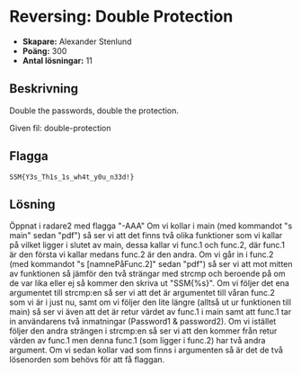 # Reversing: Double Protection

- **Skapare:** Alexander Stenlund
- **Poäng:** 300
- **Antal lösningar:** 11

## Beskrivning

Double the passwords, double the protection.

Given fil: double-protection

## Flagga

`SSM{Y3s_Th1s_1s_wh4t_y0u_n33d!}`

## Lösning
Öppnat i radare2 med flagga "-AAA"
Om vi kollar i main (med kommandot "s main" sedan "pdf") så ser vi att det finns två olika funktioner som vi kallar på vilket ligger i slutet av main, dessa kallar vi func.1 och func.2, där func.1 är den första vi kallar medans func.2 är den andra.
Om vi går in i func.2 (med kommandot "s [namnePåFunc.2]" sedan "pdf") så ser vi att mot mitten av funktionen så jämför den två strängar med strcmp och beroende på om de var lika eller ej så kommer den skriva ut "SSM{%s}". Om vi följer det ena argumentet till strcmp:en så ser vi att det är argumentet till våran func.2 som vi är i just nu, samt om vi följer den lite längre (alltså ut ur funktionen till main) så ser vi även att det är retur värdet av func.1 i main samt att func.1 tar in användarens två inmatningar (Password1 & password2). Om vi istället följer den andra strängen i strcmp:en så ser vi att den kommer från retur värden av func.1 men denna func.1 (som ligger i func.2) har två andra argument. Om vi sedan kollar vad som finns i argumenten så är det de två lösenorden som behövs för att få flaggan.
